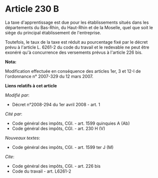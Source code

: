 # Article 230 B

La taxe d'apprentissage est due pour les établissements situés dans les départements du Bas-Rhin, du Haut-Rhin et de la
Moselle, quel que soit le siège du principal établissement de l'entreprise. 

Toutefois, le taux de la taxe est réduit au pourcentage fixé par le décret prévu à l'article L. 6261-2 du code du travail et
le redevable ne peut être exonéré qu'à concurrence des versements prévus à l'article 226 bis.

**Nota:**

Modification effectuée en conséquence des articles 1er, 3 et 12-I de l'ordonnance n° 2007-329 du 12 mars 2007.

**Liens relatifs à cet article**

_Modifié par_:

  - Décret n°2008-294 du 1er avril 2008 - art. 1

_Cité par_:

  - Code général des impôts, CGI. - art. 1599 quinquies A (Ab)
  - Code général des impôts, CGI. - art. 230 H (V)

_Nouveaux textes_:

  - Code général des impôts, CGI. - art. 1599 ter J (M)

_Cite_:

  - Code général des impôts, CGI. - art. 226 bis
  - Code du travail - art. L6261-2
